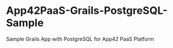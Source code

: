 App42PaaS-Grails-PostgreSQL-Sample
==================================

Sample Grails App with PostgreSQL for App42 PaaS Platform
